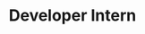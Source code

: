 ---
path: '/team/bruce-wiggleston'
order: 9
name: 'Bruce Wiggleston'
title: 'Developer Intern'
photo: '/images/volunteers/bruce-wiggleston.jpg'
facebook: 'https://www.facebook.com/bruce.wiggleston'
twitter: 'https://twitter.com/BruceRW3'
instagram: 'https://www.instagram.com/brucerw3/'
category: 'Team'
---